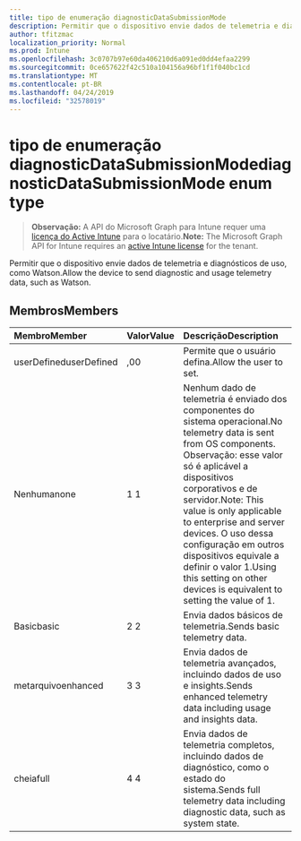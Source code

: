```yaml
---
title: tipo de enumeração diagnosticDataSubmissionMode
description: Permitir que o dispositivo envie dados de telemetria e diagnósticos de uso, como Watson.
author: tfitzmac
localization_priority: Normal
ms.prod: Intune
ms.openlocfilehash: 3c0707b97e60da406210d6a091ed0dd4efaa2299
ms.sourcegitcommit: 0ce657622f42c510a104156a96bf1f1f040bc1cd
ms.translationtype: MT
ms.contentlocale: pt-BR
ms.lasthandoff: 04/24/2019
ms.locfileid: "32578019"
---
```

# <a name="diagnosticdatasubmissionmode-enum-type"></a><span data-ttu-id="caa52-103">tipo de enumeração diagnosticDataSubmissionMode</span><span class="sxs-lookup"><span data-stu-id="caa52-103">diagnosticDataSubmissionMode enum type</span></span>

> <span data-ttu-id="caa52-104">**Observação:** A API do Microsoft Graph para Intune requer uma [licença do Active Intune](https://go.microsoft.com/fwlink/?linkid=839381) para o locatário.</span><span class="sxs-lookup"><span data-stu-id="caa52-104">**Note:** The Microsoft Graph API for Intune requires an [active Intune license](https://go.microsoft.com/fwlink/?linkid=839381) for the tenant.</span></span>

<span data-ttu-id="caa52-105">Permitir que o dispositivo envie dados de telemetria e diagnósticos de uso, como Watson.</span><span class="sxs-lookup"><span data-stu-id="caa52-105">Allow the device to send diagnostic and usage telemetry data, such as Watson.</span></span>

## <a name="members"></a><span data-ttu-id="caa52-106">Membros</span><span class="sxs-lookup"><span data-stu-id="caa52-106">Members</span></span>
|<span data-ttu-id="caa52-107">Membro</span><span class="sxs-lookup"><span data-stu-id="caa52-107">Member</span></span>|<span data-ttu-id="caa52-108">Valor</span><span class="sxs-lookup"><span data-stu-id="caa52-108">Value</span></span>|<span data-ttu-id="caa52-109">Descrição</span><span class="sxs-lookup"><span data-stu-id="caa52-109">Description</span></span>|
|:---|:---|:---|
|<span data-ttu-id="caa52-110">userDefined</span><span class="sxs-lookup"><span data-stu-id="caa52-110">userDefined</span></span>|<span data-ttu-id="caa52-111">,0</span><span class="sxs-lookup"><span data-stu-id="caa52-111">0</span></span>|<span data-ttu-id="caa52-112">Permite que o usuário defina.</span><span class="sxs-lookup"><span data-stu-id="caa52-112">Allow the user to set.</span></span>|
|<span data-ttu-id="caa52-113">Nenhuma</span><span class="sxs-lookup"><span data-stu-id="caa52-113">none</span></span>|<span data-ttu-id="caa52-114">1 </span><span class="sxs-lookup"><span data-stu-id="caa52-114">1</span></span>|<span data-ttu-id="caa52-115">Nenhum dado de telemetria é enviado dos componentes do sistema operacional.</span><span class="sxs-lookup"><span data-stu-id="caa52-115">No telemetry data is sent from OS components.</span></span> <span data-ttu-id="caa52-116">Observação: esse valor só é aplicável a dispositivos corporativos e de servidor.</span><span class="sxs-lookup"><span data-stu-id="caa52-116">Note: This value is only applicable to enterprise and server devices.</span></span> <span data-ttu-id="caa52-117">O uso dessa configuração em outros dispositivos equivale a definir o valor 1.</span><span class="sxs-lookup"><span data-stu-id="caa52-117">Using this setting on other devices is equivalent to setting the value of 1.</span></span>|
|<span data-ttu-id="caa52-118">Basic</span><span class="sxs-lookup"><span data-stu-id="caa52-118">basic</span></span>|<span data-ttu-id="caa52-119">2 </span><span class="sxs-lookup"><span data-stu-id="caa52-119">2</span></span>|<span data-ttu-id="caa52-120">Envia dados básicos de telemetria.</span><span class="sxs-lookup"><span data-stu-id="caa52-120">Sends basic telemetry data.</span></span>|
|<span data-ttu-id="caa52-121">metarquivo</span><span class="sxs-lookup"><span data-stu-id="caa52-121">enhanced</span></span>|<span data-ttu-id="caa52-122">3 </span><span class="sxs-lookup"><span data-stu-id="caa52-122">3</span></span>|<span data-ttu-id="caa52-123">Envia dados de telemetria avançados, incluindo dados de uso e insights.</span><span class="sxs-lookup"><span data-stu-id="caa52-123">Sends enhanced telemetry data including usage and insights data.</span></span>|
|<span data-ttu-id="caa52-124">cheia</span><span class="sxs-lookup"><span data-stu-id="caa52-124">full</span></span>|<span data-ttu-id="caa52-125">4 </span><span class="sxs-lookup"><span data-stu-id="caa52-125">4</span></span>|<span data-ttu-id="caa52-126">Envia dados de telemetria completos, incluindo dados de diagnóstico, como o estado do sistema.</span><span class="sxs-lookup"><span data-stu-id="caa52-126">Sends full telemetry data including diagnostic data, such as system state.</span></span>|



